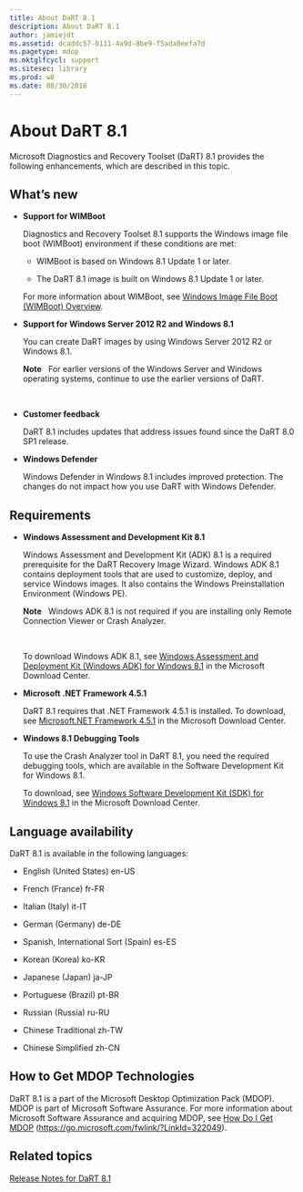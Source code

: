 ```yaml
---
title: About DaRT 8.1
description: About DaRT 8.1
author: jamiejdt
ms.assetid: dcaddc57-0111-4a9d-8be9-f5ada0eefa7d
ms.pagetype: mdop
ms.mktglfcycl: support
ms.sitesec: library
ms.prod: w8
ms.date: 08/30/2016
---
```



# About DaRT 8.1


Microsoft Diagnostics and Recovery Toolset (DaRT) 8.1 provides the following enhancements, which are described in this topic.

## <a href="" id="what-s-new"></a>What’s new


-   **Support for WIMBoot**

    Diagnostics and Recovery Toolset 8.1 supports the Windows image file boot (WIMBoot) environment if these conditions are met:

    -   WIMBoot is based on Windows 8.1 Update 1 or later.

    -   The DaRT 8.1 image is built on Windows 8.1 Update 1 or later.

    For more information about WIMBoot, see [Windows Image File Boot (WIMBoot) Overview](https://go.microsoft.com/fwlink/?LinkId=517536).

-   **Support for Windows Server 2012 R2 and Windows 8.1**

    You can create DaRT images by using Windows Server 2012 R2 or Windows 8.1.

    **Note**  
    For earlier versions of the Windows Server and Windows operating systems, continue to use the earlier versions of DaRT.

     

-   **Customer feedback**

    DaRT 8.1 includes updates that address issues found since the DaRT 8.0 SP1 release.

-   **Windows Defender**

    Windows Defender in Windows 8.1 includes improved protection. The changes do not impact how you use DaRT with Windows Defender.

## Requirements


-   **Windows Assessment and Development Kit 8.1**

    Windows Assessment and Development Kit (ADK) 8.1 is a required prerequisite for the DaRT Recovery Image Wizard. Windows ADK 8.1 contains deployment tools that are used to customize, deploy, and service Windows images. It also contains the Windows Preinstallation Environment (Windows PE).

    **Note**  
    Windows ADK 8.1 is not required if you are installing only Remote Connection Viewer or Crash Analyzer.

     

    To download Windows ADK 8.1, see [Windows Assessment and Deployment Kit (Windows ADK) for Windows 8.1](https://www.microsoft.com/download/details.aspx?id=39982) in the Microsoft Download Center.

-   **Microsoft .NET Framework 4.5.1**

    DaRT 8.1 requires that .NET Framework 4.5.1 is installed. To download, see [Microsoft.NET Framework 4.5.1](https://go.microsoft.com/fwlink/?LinkId=329038) in the Microsoft Download Center.

-   **Windows 8.1 Debugging Tools**

    To use the Crash Analyzer tool in DaRT 8.1, you need the required debugging tools, which are available in the Software Development Kit for Windows 8.1.

    To download, see [Windows Software Development Kit (SDK) for Windows 8.1](https://msdn.microsoft.com/library/windows/desktop/bg162891.aspx) in the Microsoft Download Center.

## Language availability


DaRT 8.1 is available in the following languages:

-   English (United States) en-US

-   French (France) fr-FR

-   Italian (Italy) it-IT

-   German (Germany) de-DE

-   Spanish, International Sort (Spain) es-ES

-   Korean (Korea) ko-KR

-   Japanese (Japan) ja-JP

-   Portuguese (Brazil) pt-BR

-   Russian (Russia) ru-RU

-   Chinese Traditional zh-TW

-   Chinese Simplified zh-CN

## How to Get MDOP Technologies


DaRT 8.1 is a part of the Microsoft Desktop Optimization Pack (MDOP). MDOP is part of Microsoft Software Assurance. For more information about Microsoft Software Assurance and acquiring MDOP, see [How Do I Get MDOP](https://go.microsoft.com/fwlink/?LinkId=322049) (https://go.microsoft.com/fwlink/?LinkId=322049).

## Related topics


[Release Notes for DaRT 8.1](release-notes-for-dart-81.md)

 

 






